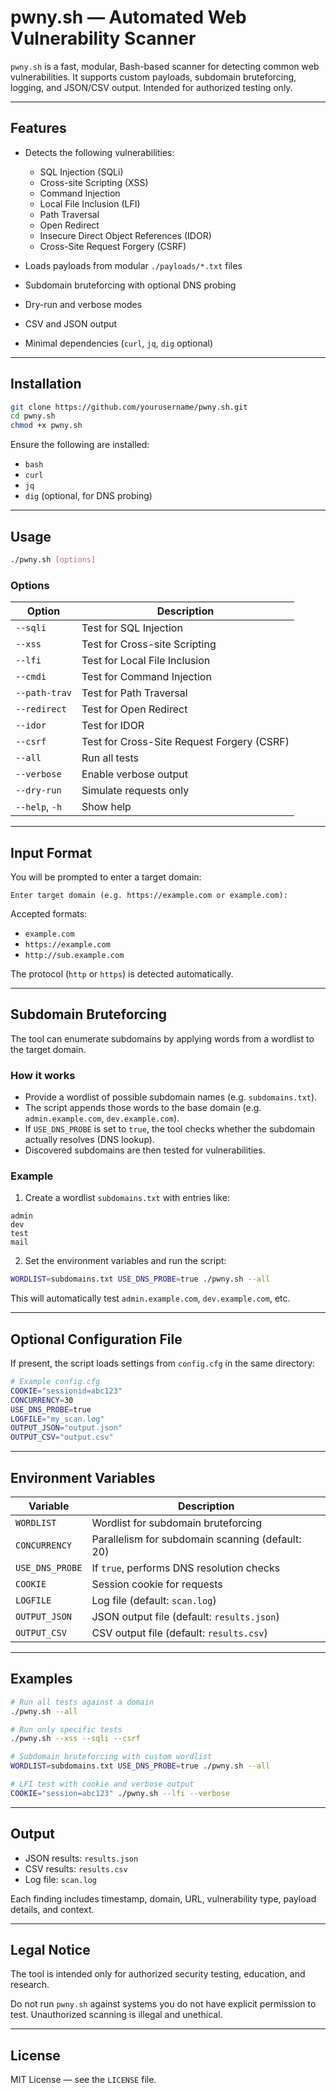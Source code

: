 # pwny.sh — Automated Web Vulnerability Scanner

`pwny.sh` is a fast, modular, Bash-based scanner for detecting common web vulnerabilities. It supports custom payloads, subdomain bruteforcing, logging, and JSON/CSV output. Intended for authorized testing only.

---

## Features

* Detects the following vulnerabilities:

  * SQL Injection (SQLi)
  * Cross-site Scripting (XSS)
  * Command Injection
  * Local File Inclusion (LFI)
  * Path Traversal
  * Open Redirect
  * Insecure Direct Object References (IDOR)
  * Cross-Site Request Forgery (CSRF)
* Loads payloads from modular `./payloads/*.txt` files
* Subdomain bruteforcing with optional DNS probing
* Dry-run and verbose modes
* CSV and JSON output
* Minimal dependencies (`curl`, `jq`, `dig` optional)

---

## Installation

```bash
git clone https://github.com/yourusername/pwny.sh.git
cd pwny.sh
chmod +x pwny.sh
```

Ensure the following are installed:

* `bash`
* `curl`
* `jq`
* `dig` (optional, for DNS probing)

---

## Usage

```bash
./pwny.sh [options]
```

### Options

| Option         | Description                                |
| -------------- | ------------------------------------------ |
| `--sqli`       | Test for SQL Injection                     |
| `--xss`        | Test for Cross-site Scripting              |
| `--lfi`        | Test for Local File Inclusion              |
| `--cmdi`       | Test for Command Injection                 |
| `--path-trav`  | Test for Path Traversal                    |
| `--redirect`   | Test for Open Redirect                     |
| `--idor`       | Test for IDOR                              |
| `--csrf`       | Test for Cross-Site Request Forgery (CSRF) |
| `--all`        | Run all tests                              |
| `--verbose`    | Enable verbose output                      |
| `--dry-run`    | Simulate requests only                     |
| `--help`, `-h` | Show help                                  |

---

## Input Format

You will be prompted to enter a target domain:

```
Enter target domain (e.g. https://example.com or example.com):
```

Accepted formats:

* `example.com`
* `https://example.com`
* `http://sub.example.com`

The protocol (`http` or `https`) is detected automatically.

---

## Subdomain Bruteforcing

The tool can enumerate subdomains by applying words from a wordlist to the target domain.

### How it works

* Provide a wordlist of possible subdomain names (e.g. `subdomains.txt`).
* The script appends those words to the base domain (e.g. `admin.example.com`, `dev.example.com`).
* If `USE_DNS_PROBE` is set to `true`, the tool checks whether the subdomain actually resolves (DNS lookup).
* Discovered subdomains are then tested for vulnerabilities.

### Example

1. Create a wordlist `subdomains.txt` with entries like:

```
admin
dev
test
mail
```

2. Set the environment variables and run the script:

```bash
WORDLIST=subdomains.txt USE_DNS_PROBE=true ./pwny.sh --all
```

This will automatically test `admin.example.com`, `dev.example.com`, etc.

---

## Optional Configuration File

If present, the script loads settings from `config.cfg` in the same directory:

```bash
# Example config.cfg
COOKIE="sessionid=abc123"
CONCURRENCY=30
USE_DNS_PROBE=true
LOGFILE="my_scan.log"
OUTPUT_JSON="output.json"
OUTPUT_CSV="output.csv"
```

---

## Environment Variables

| Variable        | Description                                      |
| --------------- | ------------------------------------------------ |
| `WORDLIST`      | Wordlist for subdomain bruteforcing              |
| `CONCURRENCY`   | Parallelism for subdomain scanning (default: 20) |
| `USE_DNS_PROBE` | If `true`, performs DNS resolution checks        |
| `COOKIE`        | Session cookie for requests                      |
| `LOGFILE`       | Log file (default: `scan.log`)                   |
| `OUTPUT_JSON`   | JSON output file (default: `results.json`)       |
| `OUTPUT_CSV`    | CSV output file (default: `results.csv`)         |

---

## Examples

```bash
# Run all tests against a domain
./pwny.sh --all

# Run only specific tests
./pwny.sh --xss --sqli --csrf

# Subdomain bruteforcing with custom wordlist
WORDLIST=subdomains.txt USE_DNS_PROBE=true ./pwny.sh --all

# LFI test with cookie and verbose output
COOKIE="session=abc123" ./pwny.sh --lfi --verbose
```

---

## Output

* JSON results: `results.json`
* CSV results: `results.csv`
* Log file: `scan.log`

Each finding includes timestamp, domain, URL, vulnerability type, payload details, and context.

---

## Legal Notice

The tool is intended only for authorized security testing, education, and research.

Do not run `pwny.sh` against systems you do not have explicit permission to test. Unauthorized scanning is illegal and unethical.

---

## License

MIT License — see the `LICENSE` file.
